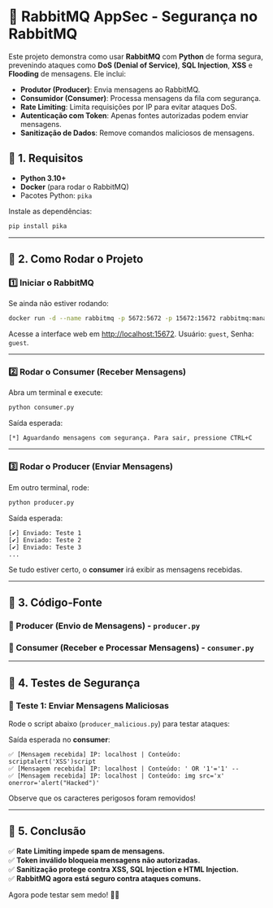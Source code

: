 # 🐇 RabbitMQ AppSec - Segurança no RabbitMQ

Este projeto demonstra como usar **RabbitMQ** com **Python** de forma segura, prevenindo ataques como **DoS (Denial of Service)**, **SQL Injection**, **XSS** e **Flooding** de mensagens. Ele inclui:
- **Produtor (Producer)**: Envia mensagens ao RabbitMQ.
- **Consumidor (Consumer)**: Processa mensagens da fila com segurança.
- **Rate Limiting**: Limita requisições por IP para evitar ataques DoS.
- **Autenticação com Token**: Apenas fontes autorizadas podem enviar mensagens.
- **Sanitização de Dados**: Remove comandos maliciosos de mensagens.

## 📌 1. Requisitos
- **Python 3.10+**
- **Docker** (para rodar o RabbitMQ)
- Pacotes Python: `pika`

Instale as dependências:
```sh
pip install pika
```

---

## 🚀 2. Como Rodar o Projeto

### **1️⃣ Iniciar o RabbitMQ**
Se ainda não estiver rodando:
```sh
docker run -d --name rabbitmq -p 5672:5672 -p 15672:15672 rabbitmq:management
```

Acesse a interface web em [http://localhost:15672](http://localhost:15672). Usuário: `guest`, Senha: `guest`.

---

### **2️⃣ Rodar o Consumer (Receber Mensagens)**
Abra um terminal e execute:
```sh
python consumer.py
```
Saída esperada:
```
[*] Aguardando mensagens com segurança. Para sair, pressione CTRL+C
```

---

### **3️⃣ Rodar o Producer (Enviar Mensagens)**
Em outro terminal, rode:
```sh
python producer.py
```
Saída esperada:
```
[✔] Enviado: Teste 1
[✔] Enviado: Teste 2
[✔] Enviado: Teste 3
...
```
Se tudo estiver certo, o **consumer** irá exibir as mensagens recebidas.

---

## 📌 3. Código-Fonte

### **🔹 Producer (Envio de Mensagens) - `producer.py`**


### **🔹 Consumer (Receber e Processar Mensagens) - `consumer.py`**

---

## 📌 4. Testes de Segurança

### **🔹 Teste 1: Enviar Mensagens Maliciosas**
Rode o script abaixo (`producer_malicious.py`) para testar ataques:


Saída esperada no **consumer**:
```
✅ [Mensagem recebida] IP: localhost | Conteúdo: scriptalert('XSS')script
✅ [Mensagem recebida] IP: localhost | Conteúdo: ' OR '1'='1' --
✅ [Mensagem recebida] IP: localhost | Conteúdo: img src='x' onerror='alert("Hacked")'
```
Observe que os caracteres perigosos foram removidos!

---

## 📌 5. Conclusão
✅ **Rate Limiting impede spam de mensagens.**  
✅ **Token inválido bloqueia mensagens não autorizadas.**  
✅ **Sanitização protege contra XSS, SQL Injection e HTML Injection.**  
✅ **RabbitMQ agora está seguro contra ataques comuns.**  

Agora pode testar sem medo! 🚀🔥

